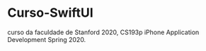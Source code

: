 # Curso-SwiftUI
curso da faculdade de Stanford 2020, CS193p iPhone Application Development Spring 2020.
